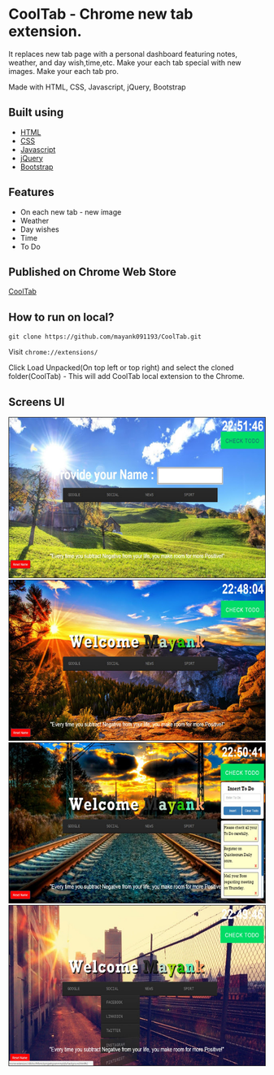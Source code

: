 # CoolTab - Chrome new tab extension. 

It replaces new tab page with a personal dashboard featuring notes, weather, and day wish,time,etc. Make your each tab special with new images. Make your each tab pro.

Made with HTML, CSS, Javascript, jQuery, Bootstrap

## Built using

* [HTML](https://www.w3schools.com/html/)
* [CSS](https://www.w3schools.com/css/)
* [Javascript](https://www.w3schools.com/js/)
* [jQuery](https://jquery.com/)
* [Bootstrap](https://getbootstrap.com/)

## Features

* On each new tab - new image
* Weather
* Day wishes
* Time
* To Do

## Published on Chrome Web Store

[CoolTab](https://chrome.google.com/webstore/detail/cooltab/lladajimgjkpmglaimjddnljcjekehan?h1=en)

## How to run on local?

```
git clone https://github.com/mayank091193/CoolTab.git
```

Visit ```chrome://extensions/```

Click Load Unpacked(On top left or top right) and select the cloned folder(CoolTab) - This will add CoolTab local extension to the Chrome.


## Screens UI

<img src="assets/screen_1.jpg" border="1" />

<img src="assets/screen_2.jpg" border="1" />

<img src="assets/screen_3.jpg" border="1" />

<img src="assets/screen_4.jpg" border="1" />
